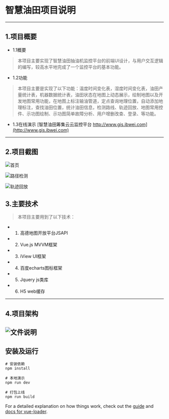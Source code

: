 # 智慧油田项目说明
---
## 1.项目概要
- 1.1概要
> 本项目主要实现了智慧油田抽油机监控平台的前端UI设计，与用户交互逻辑的编写，较高水平地完成了一个监控平台的基本功能。
- 1.2功能
> 本项目主要是实现了以下功能：温度时间变化表，湿度时间变化表，油田产量统计表，机器数据统计表，油田状态在地图上动态展示，绘制地图以及开发地图常用功能，在地图上标注输油管道，定点查询地理位置，自动添加地理标注，查找油田位置，统计油田信息，检测路线、轨迹回放、地图常用控件、示功图绘制、示功图简单故障分析、用户增删改查、登录、等功能。
- 1.3在线演示
[智慧油田筹集云云监控平台 http://www.gis.ibwei.com](http://www.gis.ibwei.com)
---
## 2.项目截图
![首页](http://b318.photo.store.qq.com/psb?/V132aIJM2QYmny/5TSu2K0i6kzXNZHD7rmG.1nGO6pJzrKGYPRExU7ytpY!/c/dD4BAAAAAAAA&bo=gAcQBAAAAAAAALU!&rf=mood_app)

![路径检测](http://b182.photo.store.qq.com/psb?/V132aIJM2QYmny/.7ZqWFyc6qKWWVneQ9pnYS1lJnibepYjrZvNINcQWj8!/c/dLYAAAAAAAAA&bo=gAcQBAAAAAAAALU!&rf=mood_app)

![轨迹回放](http://b197.photo.store.qq.com/psb?/V132aIJM2QYmny/tHYuC2XxuMBh7rF*qAKB8cP5*ytymcOq8fQhSEO.Ydg!/c/dMUAAAAAAAAA&bo=gAcQBAAAAAAAALU!&rf=mood_app)

## 3.主要技术
> 本项目主要用到了以下技术：
- 1.	高德地图开放平台JSAPI
- 2.	Vue.js  MVVM框架
- 3.	iView UI框架
- 4.	百度echarts图标框架
- 5.	Jquery js类库
- 6.	H5 web缓存
---

## 4.项目架构
![文件说明](http://a3.qpic.cn/psb?/V132aIJM2QYmny/7ERSX6JM*dzYvicQdkwZLzIoLC2289APbMRfUCf7e7k!/c/dL4AAAAAAAAA&ek=1&kp=1&pt=0&bo=xQKJBAAAAAADJ0g!&tl=1&vuin=997132391&tm=1560056400&sce=60-2-2&rf=0-0)
---


## 安装及运行

``` 在终端输入命令
# 安装依赖
npm install

# 本地演示
npm run dev

# 打包上线
npm run build

```

For a detailed explanation on how things work, check out the [guide](http://vuejs-templates.github.io/webpack/) and [docs for vue-loader](http://vuejs.github.io/vue-loader).
